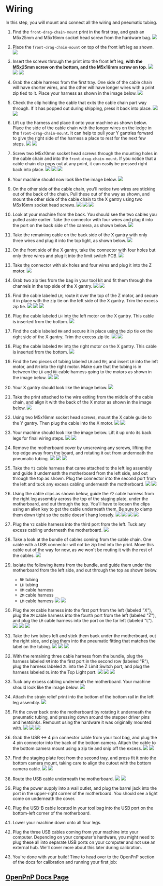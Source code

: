 # Wiring

In this step, you will mount and connect all the wiring and pneumatic tubing.

1. Find the `front-drag-chain-mount` print in the first tray, and grab an M5x25mm and M5x16mm socket head screw from the hardware bag.
  ![](images/front-leg-cable-chain-mount.JPG)

1. Place the `front-drag-chain-mount` on top of the front left leg as shown.
  ![](images/front-cable-chain-mount-placement.JPG)

1. Insert the screws through the print into the front left leg, **with the M5x25mm screw on the bottom, and the M5x16mm screw on top**.
  ![](images/chain-mount-1.JPG)
  ![](images/chain-mount-2.JPG)
  ![](images/chain-mount-3.JPG)

1. Grab the cable harness from the first tray. One side of the cable chain will have shorter wires, and the other will have longer wires with a print zip tied to it. Place your harness as shown in the image below.
  ![](images/cable-harness.JPG)

1. Check the clip holding the cable that exits the cable chain part way through. If it has popped out during shipping, press it back into place.
  ![](images/x-motor-cable-pop.JPG)
  ![](images/x-motor-cable-set.JPG)

1. Lift up the harness and place it onto your machine as shown below. Place the side of the cable chain with the longer wires on the ledge in the `front-drag-chain-mount`. It can help to pull your Y gantries forward to give the right side of the harness a place to rest for the next few steps.
  ![](images/cable-harness-placement-1.JPG)
  ![](images/cable-harness-placement-2.JPG)

1. Screw two M5x10mm socket head screws through the mounting holes in the cable chain and into the `front-drag-chain-mount`. If you notice that a cable chain clip pops out at any point, it can easily be pressed right back into place.
  ![](images/screw-chain-front.JPG)
  ![](images/chain-clip-pop.JPG)
  ![](images/chain-clip-set.JPG)

1. Your machine should now look like the image below.
  ![](images/chain-half-mount.JPG)

1. On the other side of the cable chain, you'll notice two wires are sticking out of the back of the chain. Pull these out of the way as shown, and mount the other side of the cable chain to the X gantry using two M5x16mm socket head screws.
  ![](images/chain-head-mount-1.JPG)
  ![](images/chain-head-mount-2.JPG)
  ![](images/chain-head-mount-3.JPG)

1.  Look at your machine from the back. You should see the two cables you pulled aside earlier. Take the connector with four wires and plug it into the port on the back side of the camera, as shown below.
  ![](images/plug-top-cam.JPG)

1.  Take the remaining cable on the back side of the X gantry with only three wires and plug it into the top light, as shown below.
  ![](images/plug-top-light.JPG)

1.  On the front side of the X gantry, take the connector with four holes but only three wires and plug it into the limit switch PCB.
  ![](images/plug-z-limit.JPG)

1.  Take the connector with six holes and four wires and plug it into the Z motor.
  ![](images/plug-z-motor.JPG)

1.  Grab two zip ties from the bag in your tool kit and fit them through the channels in the top side of the X gantry.
  ![](images/zip-tie-1.JPG)
  ![](images/zip-tie-2.JPG)

1.  Find the cable labeled `LH`, route it over the top of the Z motor, and secure it in place with the zip tie on the left side of the X gantry. Trim the excess zip tie.
  ![](images/zip-lh-1.JPG)
  ![](images/zip-lh-2.JPG)
  ![](images/lh-trim.JPG)

1.  Plug the cable labeled `LH` into the left motor on the X gantry. This cable is inserted from the bottom.
  ![](images/plug-lh.JPG)

1.  Find the cable labeled `RH` and secure it in place using the zip tie on the right side of the X gantry. Trim the excess zip tie.
  ![](images/zip-rh-2.JPG)
  ![](images/rh-trim.JPG)

1.  Plug the cable labeled `RH` into the right motor on the X gantry. This cable is inserted from the bottom.
  ![](images/plug-rh.JPG)

1.  Find the two pieces of tubing labeled `LH` and `RH`, and insert `LH` into the left motor, and `RH` into the right motor. Make sure that the tubing is in between the `LH` and `RH` cable harness going to the motors as shown in the image below.
  ![](images/tubing.JPG)
  ![](images/tubing-inserted.JPG)

1.  Your X gantry should look like the image below.
  ![](images/finished-head.JPG)

1.  Take the print attached to the wire exiting from the middle of the cable chain, and align it with the back of the X motor as shown in the image below.
  ![](images/x-umbilical.JPG)

1.  Using two M5x16mm socket head screws, mount the X cable guide to the Y gantry. Then plug the cable into the X motor.
  ![](images/x-umbilical-mount.JPG)
  ![](images/x-motor-plug.JPG)

1.  Your machine should look like the image below. Lift it up onto its back legs for final wiring steps.
  ![](images/overview-down.JPG)
  ![](images/overview-up.JPG)

1.  Remove the motherboard cover by unscrewing any screws, lifting the top edge away from the board, and rotating it out from underneath the pneumatic tubing.
  ![](images/cover-remove-1.JPG)
  ![](images/cover-remove-2.JPG)
  ![](images/cover-remove-3.JPG)

1.  Take the `Y1` cable harness that came attached to the left leg assembly and guide it underneath the motherboard from the left side, and out through the top as shown. Plug the connector into the second port from the left and tuck any excess cabling underneath the motherboard.
  ![](images/route-y1.JPG)
  ![](images/plug-y1.JPG)

1.  Using the cable clips as shown below, guide the `Y2` cable harness from the right leg assembly across the top of the staging plate, under the motherboard, and out through the top. You'll have to loosen the clips using an allen key to get the cable underneath them. Be sure to clamp them down tight so the cable doesn't hang loosely.
  ![](images/route-y2-1.JPG)
  ![](images/route-y2-2.JPG)
  ![](images/route-y2-3.JPG)
  ![](images/route-y2-4.JPG)

1.  Plug the `Y2` cable harness into the third port from the left. Tuck any excess cabling underneath the motherboard.
  ![](images/plug-y2.JPG)

1.  Take a look at the bundle of cables coming from the cable chain. One cable with a USB connector will not be zip tied into the print. Move this cable out of the way for now, as we won't be routing it with the rest of the cables.
  ![](images/isolate-top-cam.JPG)

1.  Isolate the following items from the bundle, and guide them under the motherboard from the left side, and out through the top as shown below.
    - `RH` tubing
    - `LH` tubing
    - `XM` cable harness
    - `ZM` cable harness
    - `LM` cable harness
  ![](images/isolate-half-1.JPG)
  ![](images/isolate-half-2.JPG)

1.  Plug the `XM` cable harness into the first port from the left (labeled "X"), plug the `ZM` cable harness into the fourth port from the left (labeled "Z"), and plug the `LM` cable harness into the port on the far left (labeled "L").
  ![](images/plug-xm.JPG)
  ![](images/plug-zm.JPG)
  ![](images/plug-lm.JPG)

1.  Take the two tubes left and stick them back under the motherboard, out the right side, and plug them into the pneumatic fitting that matches the label on the tubing.
  ![](images/guide-tubing-1.JPG)
  ![](images/guide-tubing-2.JPG)
  ![](images/plug-tubing.JPG)

1.  With the remaining three cable harness from the bundle, plug the harness labeled `RM` into the first port in the second row (labeled "R"), plug the harness labeled `ZL` into the Z Limit Switch port, and plug the harness labeled `DL` into the Top Light port.
  ![](images/plug-rm.JPG)
  ![](images/plug-zl.JPG)
  ![](images/plug-dl.JPG)

1.  Tuck any excess cabling underneath the motherboard. Your machine should look like the image below.
  ![](images/wired-overview.JPG)

1.  Attach the strain relief print into the bottom of the bottom rail in the left leg assembly.
  ![](images/mount-strain.JPG)

1.  Fit the cover back onto the motherboard by rotating it underneath the pneumatic tubing, and pressing down around the stepper driver pins and heatsinks. Remount using the hardware it was originally mounted with.
  ![](images/mount-cover-1.JPG)
  ![](images/mount-cover-2.JPG)
  ![](images/mount-cover-3.JPG)

1.  Grab the USB <-> 4 pin connector cable from your tool bag, and plug the 4 pin connector into the back of the bottom camera. Attach the cable to the bottom camera mount using a zip tie and snip off the excess.
  ![](images/plug-bottom-cam.JPG)
  ![](images/zip-bottom-cam.JPG)

1.  Find the staging plate foot from the second tray, and press fit it onto the bottom camera mount, taking care to align the cutout with the bottom camera cable.
  ![](images/mount-foot-1.JPG)
  ![](images/mount-foot-2.JPG)

1.  Route the USB cable underneath the motherboard.
  ![](images/usb-under-mobo.JPG)
  ![](images/final-wiring.JPG)

1.  Plug the power supply into a wall outlet, and plug the barrel jack into the port in the upper-right corner of the motherboard. You should see a light come on underneath the cover.
2.  Plug the USB-B cable located in your tool bag into the USB port on the bottom-left corner of the motherboard.
3.  Lower your machine down onto all four legs.
4.  Plug the three USB cables coming from your machine into your computer. Depending on your computer's hardware, you might need to plug these all into separate USB ports on your computer and not use an external hub. We'll cover more about this later during calibration.

5.  You're done with your build! Time to head over to the OpenPnP section of the docs for calibration and running your first job:

## [OpenPnP Docs Page](../../openpnp/index.md)
